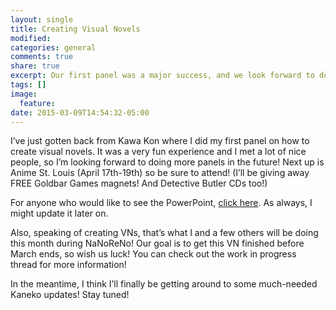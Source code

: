 ```yaml
---
layout: single
title: Creating Visual Novels
modified:
categories: general
comments: true
share: true
excerpt: Our first panel was a major success, and we look forward to doing more.
tags: []
image:
  feature:
date: 2015-03-09T14:54:32-05:00
---
```


I’ve just gotten back from Kawa Kon where I did my first panel on how to create visual novels. It was a very fun experience and I met a lot of nice people, so I’m looking forward to doing more panels in the future! Next up is Anime St. Louis (April 17th-19th) so be sure to attend! (I’ll be giving away FREE Goldbar Games magnets! And Detective Butler CDs too!)

For anyone who would like to see the PowerPoint, [click here](http://play.goldbargames.com/downloads/vn_panel.pdf). As always, I might update it later on.

Also, speaking of creating VNs, that’s what I and a few others will be doing this month during NaNoReNo! Our goal is to get this VN finished before March ends, so wish us luck! You can check out the work in progress thread for more information!

In the meantime, I think I’ll finally be getting around to some much-needed Kaneko updates! Stay tuned!
